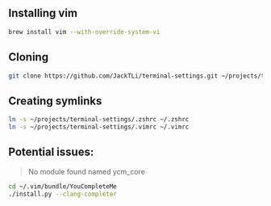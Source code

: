 
## Installing vim
```bash
brew install vim --with-override-system-vi
```

## Cloning
``` bash
git clone https://github.com/JackTLi/terminal-settings.git ~/projects/terminal-settings
```

## Creating symlinks

  ```bash
  ln -s ~/projects/terminal-settings/.zshrc ~/.zshrc
  ln -s ~/projects/terminal-settings/.vimrc ~/.vimrc
  ```

## Potential issues:

> No module found named ycm_core

```bash
cd ~/.vim/bundle/YouCompleteMe
./install.py --clang-completer
```

